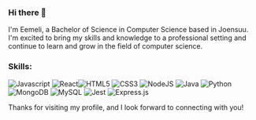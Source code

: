 ### Hi there 👋

I'm Eemeli, a Bachelor of Science in Computer Science based in Joensuu. I'm excited to bring my skills and knowledge to a professional setting and continue to learn and grow in the field of computer science.

### Skills:

![Javascript](https://img.shields.io/badge/javascript-%23323330.svg?style=for-the-badge&logo=javascript&logoColor=%23F7DF1E)  ![React](https://img.shields.io/badge/React-61DAFB?style=for-the-badge&logo=React&logoColor=black)![HTML5](https://img.shields.io/badge/html5-%23E34F26.svg?style=for-the-badge&logo=html5&logoColor=white)
![CSS3](https://img.shields.io/badge/css3-%231572B6.svg?style=for-the-badge&logo=css3&logoColor=white)
![NodeJS](https://img.shields.io/badge/node.js-6DA55F?style=for-the-badge&logo=node.js&logoColor=white)
![Java](https://img.shields.io/badge/Java-ED8B00?style=for-the-badge&logoColor=white) 
![Python](https://img.shields.io/badge/python-3670A0?style=for-the-badge&logo=python&logoColor=white)
![MongoDB](https://img.shields.io/badge/MongoDB-%234ea94b.svg?style=for-the-badge&logo=mongodb&logoColor=white)
![MySQL](https://img.shields.io/badge/mysql-%2300f.svg?style=for-the-badge&logo=mysql&logoColor=white)
![Jest](https://img.shields.io/badge/Jest-323330?style=for-the-badge&logo=Jest&logoColor=white)
![Express.js](https://img.shields.io/badge/express.js-%23404d59.svg?style=for-the-badge&logo=express&logoColor=%2361DAFB)



Thanks for visiting my profile, and I look forward to connecting with you!
